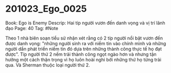 # 201023_Ego_0025

Book: Ego is Enemy
Descrip: Hai típ người vươn đến danh vọng và vị trí lãnh đạo
Page: 40
Tag: #Note

Theo 1 nhà biên soạn tiểu sử nhận xét rằng có 2 típ người nổi bật vươn đến được danh vọng: "những người sinh ra với niềm tin vào chính mình và những người dần phát triển niềm tin đó dựa trên những thành công thực tế họ đạt được". Típ người thứ 2 nếm trải thành công ngọt ngào hơn và nhưng tận hưởng một cách thận trọng vì họ luôn hoài nghi bởi những thứ họ từng trải qua. Và Sherman thuộc loại người thứ 2.